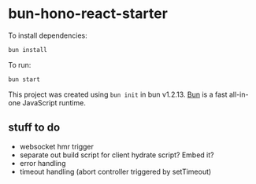 # bun-hono-react-starter

To install dependencies:

```bash
bun install
```

To run:

```bash
bun start
```

This project was created using `bun init` in bun v1.2.13. [Bun](https://bun.sh) is a fast all-in-one JavaScript runtime.


## stuff to do
- websocket hmr trigger
- separate out build script for client hydrate script? Embed it?
- error handling
- timeout handling (abort controller triggered by setTimeout)
